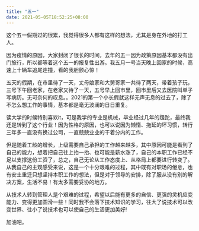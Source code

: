 ```yaml
---
title: "五一"
date: 2021-05-05T18:52:25+08:00
---
```

这个五一假期过的很累，我觉得很多人都有这样的想法，尤其是身在外地的打工人。

因为疫情的原因，大家封闭了很长的时间，去年的五一因为政策原因基本都没有出门旅行，所以都等着这个五一的报复性出游。我五月一号当天晚上回家的时候，高速上十辆车追尾连撞，看的我胆颤心惊！

五天的假期，在市里待了一天，丈母娘家和大舅哥家一共待了两天，带着孩子玩，三号下午回老家，在老家又待了一天，五号早上回市里，回市里后又去医院叫单子写病历。无可奈何的叹息。。2021的第一个小长假就这样无声无息的过去了，除了不怎么想工作的事情，基本都是毫无波澜的日日重复。

读大学的时候特别喜欢it，可是我学的专业是机械，毕业经过几年的蹉跎，最终我还是转到了这个行业！因为性格的原因，也可以说因为懒惰、拖延的坏习惯，转行三年多一直没有换过公司，一直兢兢业业的干着分内的工作。

但是随着工龄的增长，上级需要自己承担的工作越来越多，其中原因可能是看到了自己的能力，想着把自己往上抬一抬、也可能是薪水涨了，自己的本职工作已经不足以支撑这份工资了，总之，自己无论从工作态度上、从格局上都要进行转变了。从我自己的主观感受来说，这是一个十分艰难的过程，其中既有对职场的倦怠，也有安土重迁只想坚持本职工作的想法，但是对于领导的安排，除了服从没有别的解决方案，生活不易！有太多需要妥协的地方。

从技术人转到管理人是个艰难的过程，希望以后能有更多的自信、更强的灵机应变能力、变得更加圆滑一些！同时我不会落下技术知识的学习，往大了说技术可以改变世界、往小了说技术也可以使自己的生活更加美好!

加油吧。